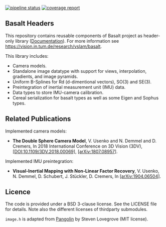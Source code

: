 [![pipeline status](https://gitlab.com/VladyslavUsenko/basalt-headers/badges/master/pipeline.svg)](https://gitlab.com/VladyslavUsenko/basalt-headers/commits/master)
[![coverage report](https://gitlab.com/VladyslavUsenko/basalt-headers/badges/master/coverage.svg)](https://gitlab.com/VladyslavUsenko/basalt-headers/commits/master)

## Basalt Headers
This repository contains reusable components of Basalt project as header-only library ([Documentation](https://vladyslavusenko.gitlab.io/basalt-headers/)). For more information see https://vision.in.tum.de/research/vslam/basalt.

This library includes:
* Camera models.
* Standalone image datatype with support for views, interpolation, gradients, and image pyramids.
* Uniform B-Splines for Rd (d-dimentional vectors), SO(3) and SE(3).
* Preintegration of inertial measurement unit (IMU) data.
* Data types to store IMU-camera calibration.
* Cereal serialization for basalt types as well as some Eigen and Sophus types.



## Related Publications
Implemented camera models:
* **The Double Sphere Camera Model**, V. Usenko and N. Demmel and D. Cremers, In 2018 International Conference on 3D Vision (3DV), [[DOI:10.1109/3DV.2018.00069]](https://doi.org/10.1109/3DV.2018.00069), [[arXiv:1807.08957]](https://arxiv.org/abs/1807.08957).

Implemented IMU preintegration:
* **Visual-Inertial Mapping with Non-Linear Factor Recovery**, V. Usenko, N. Demmel, D. Schubert, J. Stückler, D. Cremers, In [[arXiv:1904.06504]](https://arxiv.org/abs/1904.06504).



## Licence

The code is provided under a BSD 3-clause license. See the LICENSE file for details.
Note also the different licenses of thirdparty submodules.

`image.h` is adapted from [Pangolin](https://github.com/stevenlovegrove/Pangolin) by Steven Lovegrove (MIT license).
